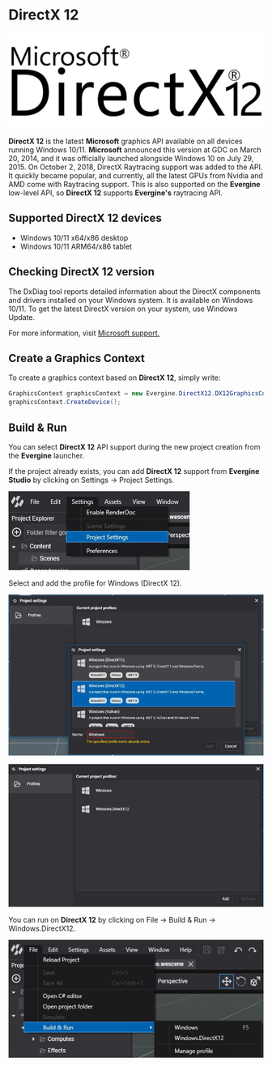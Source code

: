 # DirectX 12

![Microsoft DirectX12 API](images/directx12.jpg)

**DirectX 12** is the latest **Microsoft** graphics API available on all devices running Windows 10/11. **Microsoft** announced this version at GDC on March 20, 2014, and it was officially launched alongside Windows 10 on July 29, 2015. On October 2, 2018, DirectX Raytracing support was added to the API. It quickly became popular, and currently, all the latest GPUs from Nvidia and AMD come with Raytracing support. This is also supported on the **Evergine** low-level API, so **DirectX 12** supports **Evergine's** raytracing API.

## Supported DirectX 12 devices

* Windows 10/11 x64/x86 desktop
* Windows 10/11 ARM64/x86 tablet

## Checking DirectX 12 version

The DxDiag tool reports detailed information about the DirectX components and drivers installed on your Windows system. It is available on Windows 10/11. To get the latest DirectX version on your system, use Windows Update.

For more information, visit [Microsoft support.](https://support.microsoft.com/en-us/windows/checking-your-version-of-directx-7b71e74f-02e8-456f-72c7-9a1c1bbf0e9a)

## Create a Graphics Context

To create a graphics context based on **DirectX 12**, simply write:

```csharp
GraphicsContext graphicsContext = new Evergine.DirectX12.DX12GraphicsContext();
graphicsContext.CreateDevice();
```

## Build & Run

You can select **DirectX 12** API support during the new project creation from the **Evergine** launcher.

If the project already exists, you can add **DirectX 12** support from **Evergine Studio** by clicking on Settings -> Project Settings.

![Settings](images/dx12_support_0.jpg)

Select and add the profile for Windows (DirectX 12).

![Settings](images/dx12_support_1.jpg)

![Settings](images/dx12_support_2.jpg)

You can run on **DirectX 12** by clicking on File -> Build & Run -> Windows.DirectX12.

![Settings](images/dx12_support_3.jpg)